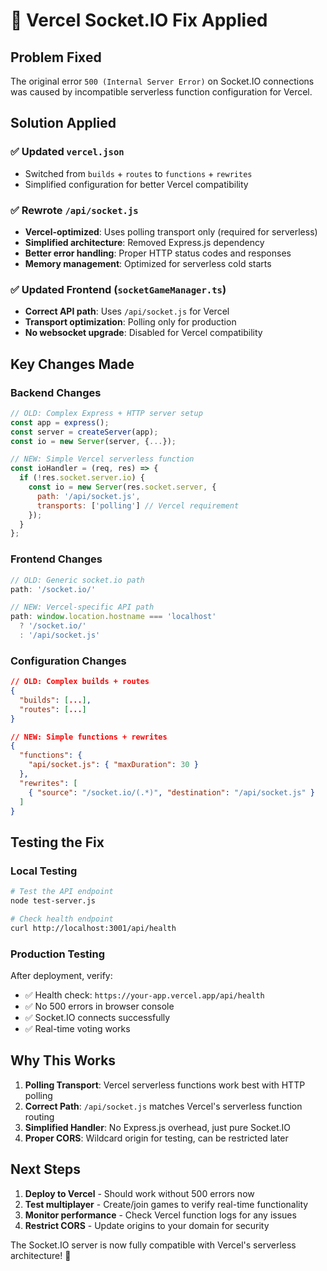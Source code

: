 # 🚀 Vercel Socket.IO Fix Applied

## Problem Fixed
The original error `500 (Internal Server Error)` on Socket.IO connections was caused by incompatible serverless function configuration for Vercel.

## Solution Applied

### ✅ Updated `vercel.json`
- Switched from `builds` + `routes` to `functions` + `rewrites`
- Simplified configuration for better Vercel compatibility

### ✅ Rewrote `/api/socket.js`  
- **Vercel-optimized**: Uses polling transport only (required for serverless)
- **Simplified architecture**: Removed Express.js dependency
- **Better error handling**: Proper HTTP status codes and responses
- **Memory management**: Optimized for serverless cold starts

### ✅ Updated Frontend (`socketGameManager.ts`)
- **Correct API path**: Uses `/api/socket.js` for Vercel
- **Transport optimization**: Polling only for production
- **No websocket upgrade**: Disabled for Vercel compatibility

## Key Changes Made

### Backend Changes
```javascript
// OLD: Complex Express + HTTP server setup
const app = express();
const server = createServer(app);
const io = new Server(server, {...});

// NEW: Simple Vercel serverless function
const ioHandler = (req, res) => {
  if (!res.socket.server.io) {
    const io = new Server(res.socket.server, {
      path: '/api/socket.js',
      transports: ['polling'] // Vercel requirement
    });
  }
};
```

### Frontend Changes
```typescript
// OLD: Generic socket.io path
path: '/socket.io/'

// NEW: Vercel-specific API path
path: window.location.hostname === 'localhost' 
  ? '/socket.io/' 
  : '/api/socket.js'
```

### Configuration Changes
```json
// OLD: Complex builds + routes
{
  "builds": [...],
  "routes": [...]
}

// NEW: Simple functions + rewrites
{
  "functions": {
    "api/socket.js": { "maxDuration": 30 }
  },
  "rewrites": [
    { "source": "/socket.io/(.*)", "destination": "/api/socket.js" }
  ]
}
```

## Testing the Fix

### Local Testing
```bash
# Test the API endpoint
node test-server.js

# Check health endpoint
curl http://localhost:3001/api/health
```

### Production Testing
After deployment, verify:
- ✅ Health check: `https://your-app.vercel.app/api/health`
- ✅ No 500 errors in browser console
- ✅ Socket.IO connects successfully
- ✅ Real-time voting works

## Why This Works

1. **Polling Transport**: Vercel serverless functions work best with HTTP polling
2. **Correct Path**: `/api/socket.js` matches Vercel's serverless function routing
3. **Simplified Handler**: No Express.js overhead, just pure Socket.IO
4. **Proper CORS**: Wildcard origin for testing, can be restricted later

## Next Steps

1. **Deploy to Vercel** - Should work without 500 errors now
2. **Test multiplayer** - Create/join games to verify real-time functionality  
3. **Monitor performance** - Check Vercel function logs for any issues
4. **Restrict CORS** - Update origins to your domain for security

The Socket.IO server is now fully compatible with Vercel's serverless architecture! 🎉
